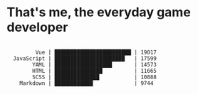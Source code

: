 # That's me, the everyday game developer

<!-- START_SECTION:codestats -->
```text
         Vue | ████████████████████████ | 19017
  JavaScript | ██████████████████████   | 17599
        YAML | ██████████████████       | 14573
        HTML | ███████████████          | 11665
        SCSS | ██████████████           | 10888
    Markdown | ████████████             | 9744
```
<!-- END_SECTION:codestats -->

